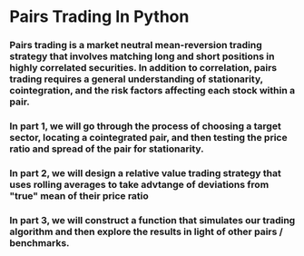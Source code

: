 # Pairs Trading In Python

### Pairs trading is a market neutral mean-reversion trading strategy that involves matching long and short positions in highly correlated securities. In addition to correlation, pairs trading requires a general understanding of stationarity, cointegration, and the risk factors affecting each stock within a pair.

### In part 1, we will go through the process of choosing a target sector, locating a cointegrated pair, and then testing the price ratio and spread of the pair for stationarity.

### In part 2, we will design a relative value trading strategy that uses rolling averages to take advtange of deviations from "true" mean of their price ratio

### In part 3, we will construct a function that simulates our trading algorithm and then explore the results in light of other pairs / benchmarks.
